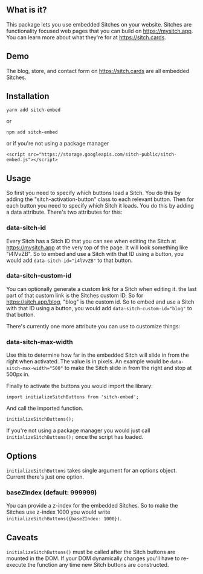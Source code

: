 ## What is it?

This package lets you use embedded Sitches on your website. Sitches are functionality focused web pages that you can build on https://mysitch.app. You can learn more about what they're for at https://sitch.cards.

## Demo

The blog, store, and contact form on https://sitch.cards are all embedded Sitches.

## Installation

    yarn add sitch-embed
or

    npm add sitch-embed
or if you're not using a package manager

    <script src="https://storage.googleapis.com/sitch-public/sitch-embed.js"></script> 

## Usage

So first you need to specify which buttons load a Sitch. You do this by adding the "sitch-activation-button" class to each relevant button. Then for each button you need to specify which Sitch it loads. You do this by adding a data attribute. There's two attributes for this:

### data-sitch-id

Every Sitch has a Sitch ID that you can see when editing the Sitch at https://mysitch.app at the very top of the page. It will look something like "i4lVvZB". So to embed and use a Sitch with that ID using a button, you would add `data-sitch-id="i4lVvZB"` to that button.

### data-sitch-custom-id

You can optionally generate a custom link for a Sitch when editing it. the last part of that custom link is the Sitches custom ID. So for https://sitch.app/blog, "blog" is the custom id. So to embed and use a Sitch with that ID using a button, you would add `data-sitch-custom-id="blog"` to that button.

There's currently one more attribute you can use to customize things:

### data-sitch-max-width

Use this to determine how far in the embedded Sitch will slide in from the right when activated. The value is in pixels. An example would be `data-sitch-max-width="500"` to make the Sitch slide in from the right and stop at 500px in.

Finally to activate the buttons you would import the library:

    import initializeSitchButtons from 'sitch-embed';

And call the imported function.

    initializeSitchButtons();

If you're not using a package manager you would just call `initializeSitchButtons();` once the script has loaded.

## Options

`initializeSitchButtons` takes single argument for an options object. Current there's just one option.

### baseZIndex (default: 999999)

You can provide a z-index for the embedded Sitches. So to make the Sitches use z-index 1000 you would write `initializeSitchButtons({baseZIndex: 1000})`.

## Caveats

`initializeSitchButtons()` must be called after the Sitch buttons are mounted in the DOM. If your DOM dynamically changes you'll have to re-execute the function any time new Sitch buttons are constructed.